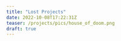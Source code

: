 ```yaml
---
title: "Lost Projects"
date: 2022-10-08T17:22:31Z
teaser: /projects/pics/house_of_doom.png
draft: true
---
```


